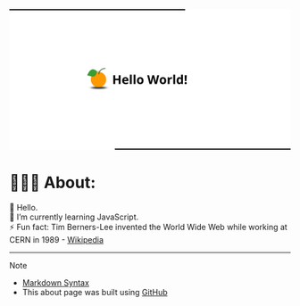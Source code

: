 <!-- About v.1.4.0 -->
<!-- Logo: oval - inspired by Patreon new logo, before that it was a circle. -->

<!--![profile banner](github-profile-banner-page.png)-->
<picture>
  <source media="(prefers-color-scheme: dark)" srcset="/github-profile-banner-dark.png">
  <source media="(prefers-color-scheme: light)" srcset="/github-profile-banner-light.png">
  <img alt="banner" src="/github-profile-banner-light.png">
</picture>


# 👨🏻‍💻 About:  

👋 Hello.  
🌱 I’m currently learning JavaScript.  
⚡ Fun fact: Tim Berners-Lee invented the World Wide Web while working at CERN in 1989 - [Wikipedia](https://en.wikipedia.org/wiki/History_of_the_World_Wide_Web)  
<!--
---
  
## 🐞 Debug:
**🎨 CSS:**  
`.class { border 1px solid red; }`  

  
**📜 JavaScript:**  
`alert("test");`  
`console.log("test");`  
`console.table("test");`  -->
  
---
  
> [!NOTE]
> - [Markdown Syntax](https://docs.github.com/github/writing-on-github/getting-started-with-writing-and-formatting-on-github/basic-writing-and-formatting-syntax)  
> - This about page was built using [GitHub](https://github.com/)  
  
<!--
  
### 🏷️ Speed dial (GitHub explore):  
[#GitHub Profile](https://github.com/topics/github-profile?s=updated),
[#Profile](https://github.com/topics/profile?s=updated),
[#Website](https://github.com/topics/website?s=updated),
[#HTML](https://github.com/topics/HTML?s=updated),
[#CSS](https://github.com/topics/css?s=updated),
[#JavaScript](https://github.com/topics/javascript?s=updated),
-->

  
<!--
** is a ✨ _special_ ✨ repository because its `README.md` (this file) appears on your GitHub profile.

- ⚡ Fun fact: "Tim Berners-Lee invented the World Wide Web while working at CERN in 1989"

- 🔭 I’m currently working on ...
- 🌱 I’m currently learning ...
- 👯 I’m looking to collaborate on ...
- 🤔 I’m looking for help with ...
- 💬 Ask me about ...
- 📫 How to reach me: ...
- 😄 Pronouns: ...
- ⚡ Fun fact: ...
-->


